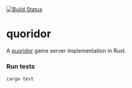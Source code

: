 [![Build Status](https://api.travis-ci.org/millerjs/quoridor.svg?branch=master)](https://api.travis-ci.org/millerjs/quoridor.svg)

# quoridor
A [quoridor](https://en.wikipedia.org/wiki/Quoridor) game server implementation in Rust.

### Run tests

```rust
cargo test
```
